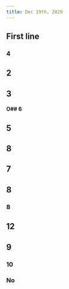 ```yaml
---
title: Dec 19th, 2020
---
```


## First line
### 4
## 2
## 3
#### O## 6
## 5
## 8
## 7
## 8
### 8
## 12
## 9
### 10
### No
